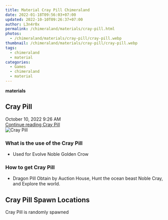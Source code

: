 ```yaml
---
title: Material Cray Pill Chimeraland
date: 2022-01-18T09:56:03+07:00
updated: 2022-10-10T09:26:37+07:00
author: L3n4r0x
permalink: /chimeraland/materials/cray-pill.html
photos:
  - /chimeraland/materials/cray-pill/cray-pill.webp
thumbnail: /chimeraland/materials/cray-pill/cray-pill.webp
tags:
  - chimeraland
  - material
categories:
  - Games
  - chimeraland
  - material
---
```


<section id="bootstrap-wrapper">
  <link
    rel="stylesheet"
    href="https://rawcdn.githack.com/dimaslanjaka/Web-Manajemen/870a349/css/bootstrap-5-3-0-alpha3-wrapper.css"
  />
  <div
    class="row g-0 border rounded overflow-hidden flex-md-row mb-4 shadow-sm position-relative bg-light text-dark"
  >
    <div class="col p-4 d-flex flex-column position-static">
      <strong class="d-inline-block mb-2 text-success">materials</strong>
      <h2 class="mb-0">Cray Pill</h2>
      <div class="mb-1 text-muted">October 10, 2022 9:26 AM</div>
      <a
        href="/chimeraland/materials/cray-pill.html"
        class="stretched-link d-none"
        >Continue reading Cray Pill</a
      >
    </div>
    <div class="col-auto d-none d-lg-block">
      <img
        src="/chimeraland/materials/cray-pill/cray-pill.webp"
        alt="Cray Pill"
      />
    </div>
  </div>
  <div class="row bg-light text-dark">
    <div class="col-lg-6 col-12 mb-2">
      <div class="card">
        <div class="card-body">
          <h3 class="card-title">What is the use of the Cray Pill</h3>
          <div class="card-text">
            <ul>
              <li>Used for Evolve Noble Golden Crow</li>
            </ul>
          </div>
        </div>
      </div>
    </div>
    <div class="col-lg-6 col-12 mb-2">
      <div class="card">
        <div class="card-body">
          <h3 class="card-title">How to get Cray Pill</h3>
          <div class="card-text">
            <ul>
              <li>
                Dragon Pill Obtain by Auction House, Hunt the ocean beast Noble
                Cray, and Explore the world.
              </li>
            </ul>
          </div>
        </div>
      </div>
    </div>
    <div class="col-12 mb-2">
      <h2>Cray Pill Spawn Locations</h2>
      <p>Cray Pill is randomly spawned</p>
    </div>
  </div>
</section>